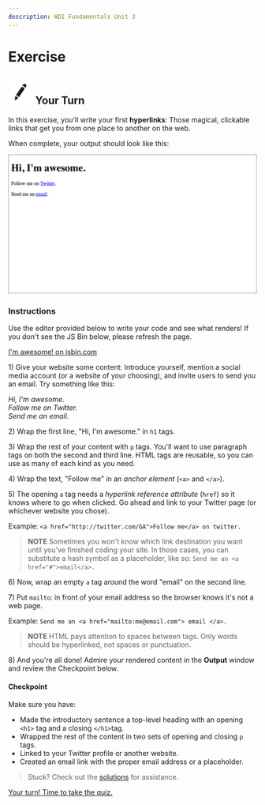 ```yaml
---
description: WDI Fundamentals Unit 3
---
```


# Exercise

## ![Your Turn](../../.gitbook/assets/exercise.png) Your Turn

In this exercise, you'll write your first **hyperlinks**: Those magical, clickable links that get you from one place to another on the web.

When complete, your output should look like this:

![](../../.gitbook/assets/im-awesome.png)

### Instructions

Use the editor provided below to write your code and see what renders! If you don't see the JS Bin below, please refresh the page.

[I'm awesome! on jsbin.com](http://jsbin.com/juwaref/embed?html,output)

1\) Give your website some content: Introduce yourself, mention a social media account \(or a website of your choosing\), and invite users to send you an email. Try something like this:

_Hi, I'm awesome._   
_Follow me on Twitter.  
Send me an email._

2\) Wrap the first line, "Hi, I'm awesome." in `h1` tags.

3\) Wrap the rest of your content with `p` tags. You'll want to use paragraph tags on both the second and third line. HTML tags are reusable, so you can use as many of each kind as you need.

4\) Wrap the text, "Follow me" in an _anchor element_ \(`<a>` and `</a>`\).

5\) The opening `a` tag needs a _hyperlink reference attribute_ \(`href`\) so it knows where to go when clicked. Go ahead and link to your Twitter page \(or whichever website you chose\).

Example: `<a href="http://twitter.com/GA">Follow me</a> on twitter.`

> **NOTE** Sometimes you won't know which link destination you want until you've finished coding your site. In those cases, you can substitute a hash symbol as a placeholder, like so: `Send me an <a href="#">email</a>.`

6\) Now, wrap an empty `a` tag around the word "email" on the second line.

7\) Put `mailto`: in front of your email address so the browser knows it's not a web page.

Example: `Send me an <a href="mailto:me@email.com"> email </a>.`

> **NOTE** HTML pays attention to spaces between tags. Only words should be hyperlinked, not spaces or punctuation.

8\) And you're all done! Admire your rendered content in the **Output** window and review the Checkpoint below.

#### Checkpoint

Make sure you have:

* Made the introductory sentence a top-level heading with an opening `<h1>` tag and a closing `</h1>`tag.
* Wrapped the rest of the content in two sets of opening and closing `p` tags.
* Linked to your Twitter profile or another website.
* Created an email link with the proper email address or a placeholder.

> Stuck? Check out the [solutions](../../exercise-solutions.md#hyperlinks) for assistance.

[Your turn! Time to take the quiz.](../intro-to-html-quiz.md)

